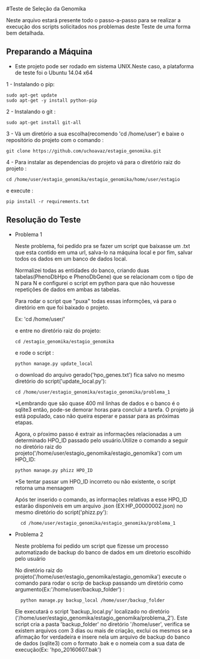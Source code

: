 #Teste de Seleção da Genomika

  Neste arquivo estará presente todo o passo-a-passo para se realizar a execução dos scripts solicitados nos problemas deste Teste de uma forma bem detalhada.
  
Preparando a Máquina
------------
* Este projeto pode ser rodado em sistema UNIX.Neste caso, a plataforma de teste foi o Ubuntu 14.04 x64

1 - Instalando o pip:

    sudo apt-get update
    sudo apt-get -y install python-pip

2 - Instalando o git :
    
    sudo apt-get install git-all

3 - Vá um diretório a sua escolha(recomendo 'cd /home/user') e baixe o repositório do projeto com o comando :

    git clone https://github.com/uchoavaz/estagio_genomika.git

4 - Para instalar as dependencias do projeto vá para o diretório raiz do projeto :

    cd /home/user/estagio_genomika/estagio_genomika/home/user/estagio
  
  e execute :

    pip install -r requirements.txt
Resolução do Teste
------------

- Problema 1

  Neste problema, foi pedido pra se fazer um script que baixasse um .txt que esta contido em uma url, salva-lo na máquina local e por fim, salvar todos os dados em um banco de dados local.
  
  Normalizei todas as entidades do banco, criando duas tabelas(PhenoDbHpo e PhenoDbGene) que se relacionam com o tipo de N para N e configurei o script em python para que não houvesse repetições de dados em ambas as tabelas.
  
  Para rodar o script que "puxa" todas essas informções, vá para o diretório em que foi baixado o projeto.
  
  Ex: 'cd /home/user/'
  
  e entre no diretório raiz do projeto:
  
      cd /estagio_genomika/estagio_genomika
  
  e rode o script :
  
      python manage.py update_local
  
  o download do arquivo gerado('hpo_genes.txt') fica salvo no mesmo diretório do script('update_local.py'):
  
      cd /home/user/estagio_genomika/estagio_genomika/problema_1
  
  *Lembrando que são quase 400 mil linhas de dados e o banco é o sqlite3 então, pode-se demorar horas para concluir a tarefa. O projeto já está populado, caso não queira esperar e passar para as próximas etapas.
  
  Agora, o pŕoximo passo é extrair as informações relacionadas a um determinado HPO_ID passado pelo usuário.Utilize o comando a seguir no diretório raiz do projeto('/home/user/estagio_genomika/estagio_genomika') com um HPO_ID:
  
      python manage.py phizz HPO_ID
  
  *Se tentar passar um HPO_ID incorreto ou não existente, o script retorna uma mensagem
  
  Após ter inserido o comando, as informações relativas a esse HPO_ID estarão disponíveis em um arquivo .json (EX:HP_00000002.json) no mesmo diretório do script('phizz.py'):
  
        cd /home/user/estagio_genomika/estagio_genomika/problema_1

- Problema 2
  
  Neste problema foi pedido um script que fizesse um processo automatizado de backup do banco de dados em um diretorio escolhido pelo usuário
  
  No diretório raiz do projeto('/home/user/estagio_genomika/estagio_genomika') execute o comando para rodar o scrip de backup passando um diretório como argumento(Ex:'/home/user/backup_folder') :
      
        python manage.py backup_local /home/user/backup_folder

  Ele executará o script 'backup_local.py' localizado no diretório ('/home/user/estagio_genomika/estagio_genomika/problema_2'). Este script cria a pasta 'backup_folder' no diretório '/home/user', verifica se existem arquivos com 3 dias ou mais de criação, exclui os mesmos se a afirmação for verdadeira e insere nela um arquivo de backup do banco de dados (sqlite3) com o formato .bak e o nomeia com a sua data de execução(Ex: 'hpo_20160607.bak')
